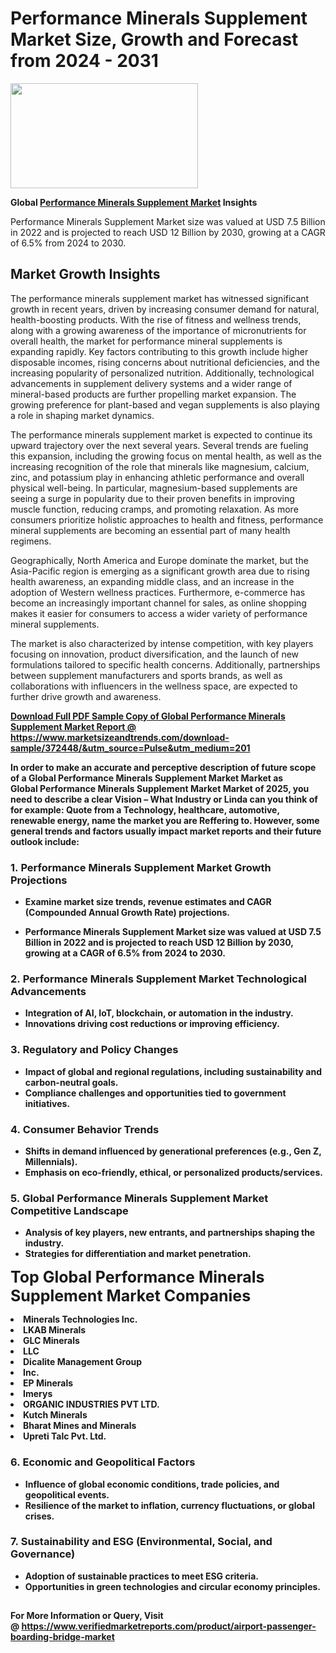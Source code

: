 <H1>Performance Minerals Supplement Market Size, Growth and Forecast from 2024 - 2031</H1><img class="aligncenter size-medium wp-image-584254" src="https://thirdeyenews.in/wp-content/uploads/2024/09/Global-Market-Research-300x168.jpeg" alt="" width="300" height="168" /><p><strong>Global&nbsp;<a href="https://www.marketsizeandtrends.com/download-sample/372448/&amp;utm_source=Pulse&amp;utm_medium=201">Performance Minerals Supplement Market</a> Insights</strong></p><p>Performance Minerals Supplement Market size was valued at USD 7.5 Billion in 2022 and is projected to reach USD 12 Billion by 2030, growing at a CAGR of 6.5% from 2024 to 2030.</p><p><h2>Market Growth Insights</h2> <p>The performance minerals supplement market has witnessed significant growth in recent years, driven by increasing consumer demand for natural, health-boosting products. With the rise of fitness and wellness trends, along with a growing awareness of the importance of micronutrients for overall health, the market for performance mineral supplements is expanding rapidly. Key factors contributing to this growth include higher disposable incomes, rising concerns about nutritional deficiencies, and the increasing popularity of personalized nutrition. Additionally, technological advancements in supplement delivery systems and a wider range of mineral-based products are further propelling market expansion. The growing preference for plant-based and vegan supplements is also playing a role in shaping market dynamics.</p> <p><strong><a href="#"></a></strong></p> <p>The performance minerals supplement market is expected to continue its upward trajectory over the next several years. Several trends are fueling this expansion, including the growing focus on mental health, as well as the increasing recognition of the role that minerals like magnesium, calcium, zinc, and potassium play in enhancing athletic performance and overall physical well-being. In particular, magnesium-based supplements are seeing a surge in popularity due to their proven benefits in improving muscle function, reducing cramps, and promoting relaxation. As more consumers prioritize holistic approaches to health and fitness, performance mineral supplements are becoming an essential part of many health regimens.</p> <p>Geographically, North America and Europe dominate the market, but the Asia-Pacific region is emerging as a significant growth area due to rising health awareness, an expanding middle class, and an increase in the adoption of Western wellness practices. Furthermore, e-commerce has become an increasingly important channel for sales, as online shopping makes it easier for consumers to access a wider variety of performance mineral supplements.</p> <p>The market is also characterized by intense competition, with key players focusing on innovation, product diversification, and the launch of new formulations tailored to specific health concerns. Additionally, partnerships between supplement manufacturers and sports brands, as well as collaborations with influencers in the wellness space, are expected to further drive growth and awareness.</p> <p><strong><a href="#"></p><p><span class=""><strong>Download Full PDF Sample Copy of Global Performance Minerals Supplement Market Report</strong> @ <a href="https://www.marketsizeandtrends.com/download-sample/372448/&amp;utm_source=Pulse&amp;utm_medium=201" target="_blank">https://www.marketsizeandtrends.com/download-sample/372448/&amp;utm_source=Pulse&amp;utm_medium=201</a></span></p><p>In order to make an accurate and perceptive description of future scope of a Global&nbsp;Performance Minerals Supplement Market Market as Global&nbsp;Performance Minerals Supplement Market Market of 2025, you need to describe a clear Vision &ndash; What Industry or Linda can you think of for example: Quote from a Technology, healthcare, automotive, renewable energy, name the market you are Reffering to. However, some general trends and factors usually impact market reports and their future outlook include:</p><h3>1.&nbsp;<strong>Performance Minerals Supplement Market Growth Projections</strong></h3><ul><li>Examine market size trends, revenue estimates and CAGR (Compounded Annual Growth Rate) projections.</li><li><p>Performance Minerals Supplement Market size was valued at USD 7.5 Billion in 2022 and is projected to reach USD 12 Billion by 2030, growing at a CAGR of 6.5% from 2024 to 2030.</p></li></ul><h3>2.&nbsp;<strong>Performance Minerals Supplement Market Technological Advancements</strong></h3><ul><li>Integration of AI, IoT, blockchain, or automation in the industry.</li><li>Innovations driving cost reductions or improving efficiency.</li></ul><h3>3.&nbsp;<strong>Regulatory and Policy Changes</strong></h3><ul><li>Impact of global and regional regulations, including sustainability and carbon-neutral goals.</li><li>Compliance challenges and opportunities tied to government initiatives.</li></ul><h3>4.&nbsp;<strong>Consumer Behavior Trends</strong></h3><ul><li>Shifts in demand influenced by generational preferences (e.g., Gen Z, Millennials).</li><li>Emphasis on eco-friendly, ethical, or personalized products/services.</li></ul><h3>5.&nbsp;<strong>Global Performance Minerals Supplement Market Competitive Landscape</strong></h3><ul><li>Analysis of key players, new entrants, and partnerships shaping the industry.</li><li>Strategies for differentiation and market penetration.</li></ul><p data-pm-slice="1 1 []"><span style="color: inherit; font-family: inherit; font-size: 25px;">Top Global Performance Minerals Supplement Market Companies</span></p><div class="" data-test-id=""><p><li>Minerals Technologies Inc.</li><li> LKAB Minerals</li><li> GLC Minerals</li><li> LLC</li><li> Dicalite Management Group</li><li> Inc.</li><li> EP Minerals</li><li> Imerys</li><li> ORGANIC INDUSTRIES PVT LTD.</li><li> Kutch Minerals</li><li> Bharat Mines and Minerals</li><li> Upreti Talc Pvt. Ltd.</li></p></div><h3>6.&nbsp;<strong>Economic and Geopolitical Factors</strong></h3><ul><li>Influence of global economic conditions, trade policies, and geopolitical events.</li><li>Resilience of the market to inflation, currency fluctuations, or global crises.</li></ul><h3>7.&nbsp;<strong>Sustainability and ESG (Environmental, Social, and Governance)</strong></h3><ul><li>Adoption of sustainable practices to meet ESG criteria.</li><li>Opportunities in green technologies and circular economy principles.</li></ul><h2><strong style="font-size: 14px;">For More Information or Query, Visit @&nbsp;</strong><a style="background-color: #ffffff; font-size: 14px;" href="https://www.marketsizeandtrends.com/report/performance-minerals-supplement-market/" target="_blank">https://www.verifiedmarketreports.com/product/airport-passenger-boarding-bridge-market</a></h2>

